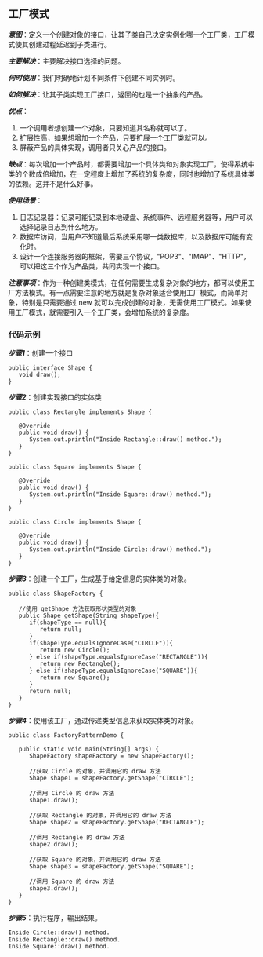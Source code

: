 ## 工厂模式
***意图***：定义一个创建对象的接口，让其子类自己决定实例化哪一个工厂类，工厂模式使其创建过程延迟到子类进行。

***主要解决***：主要解决接口选择的问题。

***何时使用***：我们明确地计划不同条件下创建不同实例时。

***如何解决***：让其子类实现工厂接口，返回的也是一个抽象的产品。

***优点***： 
1. 一个调用者想创建一个对象，只要知道其名称就可以了。
2. 扩展性高，如果想增加一个产品，只要扩展一个工厂类就可以。
3. 屏蔽产品的具体实现，调用者只关心产品的接口。

***缺点***：每次增加一个产品时，都需要增加一个具体类和对象实现工厂，使得系统中类的个数成倍增加，在一定程度上增加了系统的复杂度，同时也增加了系统具体类的依赖。这并不是什么好事。

***使用场景***： 
1. 日志记录器：记录可能记录到本地硬盘、系统事件、远程服务器等，用户可以选择记录日志到什么地方。
2. 数据库访问，当用户不知道最后系统采用哪一类数据库，以及数据库可能有变化时。
3. 设计一个连接服务器的框架，需要三个协议，"POP3"、"IMAP"、"HTTP"，可以把这三个作为产品类，共同实现一个接口。

***注意事项***：作为一种创建类模式，在任何需要生成复杂对象的地方，都可以使用工厂方法模式。有一点需要注意的地方就是复杂对象适合使用工厂模式，而简单对象，特别是只需要通过 new 就可以完成创建的对象，无需使用工厂模式。如果使用工厂模式，就需要引入一个工厂类，会增加系统的复杂度。

### 代码示例
***步骤1***：创建一个接口
```
public interface Shape {
   void draw();
}
```
***步骤2***：创建实现接口的实体类
```
public class Rectangle implements Shape {
 
   @Override
   public void draw() {
      System.out.println("Inside Rectangle::draw() method.");
   }
}
```
```
public class Square implements Shape {
 
   @Override
   public void draw() {
      System.out.println("Inside Square::draw() method.");
   }
}
```
```
public class Circle implements Shape {
 
   @Override
   public void draw() {
      System.out.println("Inside Circle::draw() method.");
   }
}
```
***步骤3***：创建一个工厂，生成基于给定信息的实体类的对象。
```
public class ShapeFactory {
    
   //使用 getShape 方法获取形状类型的对象
   public Shape getShape(String shapeType){
      if(shapeType == null){
         return null;
      }        
      if(shapeType.equalsIgnoreCase("CIRCLE")){
         return new Circle();
      } else if(shapeType.equalsIgnoreCase("RECTANGLE")){
         return new Rectangle();
      } else if(shapeType.equalsIgnoreCase("SQUARE")){
         return new Square();
      }
      return null;
   }
}
```
***步骤4***：使用该工厂，通过传递类型信息来获取实体类的对象。
```
public class FactoryPatternDemo {
 
   public static void main(String[] args) {
      ShapeFactory shapeFactory = new ShapeFactory();
 
      //获取 Circle 的对象，并调用它的 draw 方法
      Shape shape1 = shapeFactory.getShape("CIRCLE");
 
      //调用 Circle 的 draw 方法
      shape1.draw();
 
      //获取 Rectangle 的对象，并调用它的 draw 方法
      Shape shape2 = shapeFactory.getShape("RECTANGLE");
 
      //调用 Rectangle 的 draw 方法
      shape2.draw();
 
      //获取 Square 的对象，并调用它的 draw 方法
      Shape shape3 = shapeFactory.getShape("SQUARE");
 
      //调用 Square 的 draw 方法
      shape3.draw();
   }
}
```
***步骤5***：执行程序，输出结果。
```
Inside Circle::draw() method.
Inside Rectangle::draw() method.
Inside Square::draw() method.
```
